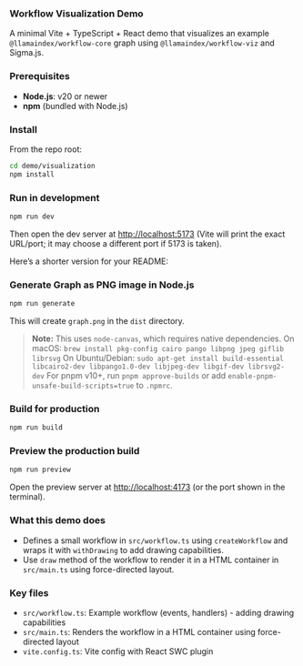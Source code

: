 ### Workflow Visualization Demo

A minimal Vite + TypeScript + React demo that visualizes an example `@llamaindex/workflow-core` graph using `@llamaindex/workflow-viz` and Sigma.js.

### Prerequisites

- **Node.js**: v20 or newer
- **npm** (bundled with Node.js)

### Install

From the repo root:

```bash
cd demo/visualization
npm install
```

### Run in development

```bash
npm run dev
```

Then open the dev server at [http://localhost:5173](http://localhost:5173) (Vite will print the exact URL/port; it may choose a different port if 5173 is taken).

Here’s a shorter version for your README:

### Generate Graph as PNG image in Node.js

```bash
npm run generate
````

This will create `graph.png` in the `dist` directory.

> **Note:** This uses `node-canvas`, which requires native dependencies.
> On macOS: `brew install pkg-config cairo pango libpng jpeg giflib librsvg`
> On Ubuntu/Debian: `sudo apt-get install build-essential libcairo2-dev libpango1.0-dev libjpeg-dev libgif-dev librsvg2-dev`
> For pnpm v10+, run `pnpm approve-builds` or add `enable-pnpm-unsafe-build-scripts=true` to `.npmrc`.


### Build for production

```bash
npm run build
```

### Preview the production build

```bash
npm run preview
```

Open the preview server at [http://localhost:4173](http://localhost:4173) (or the port shown in the terminal).

### What this demo does

- Defines a small workflow in `src/workflow.ts` using `createWorkflow` and wraps it with `withDrawing` to add drawing capabilities.
- Use `draw` method of the workflow to render it in a HTML container in `src/main.ts` using force-directed layout.

### Key files

- `src/workflow.ts`: Example workflow (events, handlers) - adding drawing capabilities
- `src/main.ts`: Renders the workflow in a HTML container using force-directed layout
- `vite.config.ts`: Vite config with React SWC plugin
